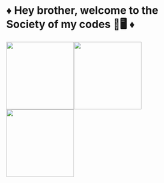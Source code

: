 
<h1> ♦ Hey brother, welcome to the Society of my codes 🧝🖥️ ♦ </h1>
                                                                                                                         
<Img height="180em" src="https://i.pinimg.com/originals/e4/26/70/e426702edf874b181aced1e2fa5c6cde.gif"/><Img height="180em" src="https://github-readme-stats.vercel.app/api?username=LukyAguiar&show_icons=true&theme=radical"/><Img height="180em" src="https://i.pinimg.com/originals/ca/45/b9/ca45b98fcc3dc35bc37963cd1a3650b0.gif"/>
